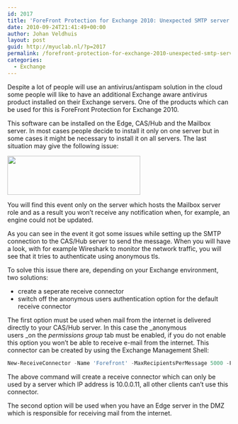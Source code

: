 ```yaml
---
id: 2017
title: 'ForeFront Protection for Exchange 2010: Unexpected SMTP server response. Expected: 220, actual: 500, whole response: 500 5.3.3 Unrecognized command'
date: 2010-09-24T21:41:49+00:00
author: Johan Veldhuis
layout: post
guid: http://myuclab.nl/?p=2017
permalink: /forefront-protection-for-exchange-2010-unexpected-smtp-server-response-expected-220-actual-500-whole-response-500-5-3-3-unrecognized-command/
categories:
  - Exchange
---
```

Despite a lot of people will use an antivirus/antispam solution in the cloud some people will like to have an additional Exchange aware antivirus product installed on their Exchange servers. One of the products which can be used for this is ForeFront Protection for Exchange 2010.

This software can be installed on the Edge, CAS/Hub and the Mailbox server. In most cases people decide to install it only on one server but in some cases it might be necessary to install it on all servers. The last situation may give the following issue:

[<img title="forefront_ex2010" src="https://i0.wp.com/myuclab.nl/wp-content/uploads/2010/09/forefront_ex2010-300x88.jpg?resize=300%2C88" alt="" width="300" height="88" data-recalc-dims="1" />](https://i1.wp.com/myuclab.nl/wp-content/uploads/2010/09/forefront_ex2010.jpg)

You will find this event only on the server which hosts the Mailbox server role and as a result you won&#8217;t receive any notification when, for example, an engine could not be updated.

As you can see in the event it got some issues while setting up the SMTP connection to the CAS/Hub server to send the message. When you will have a look, with for example Wireshark to monitor the network traffic, you will see that it tries to authenticate using anonymous tls.

To solve this issue there are, depending on your Exchange environment, two solutions:

  * create a seperate receive connector
  * switch off the anonymous users authentication option for the default receive connector

The first option must be used when mail from the internet is delivered directly to your CAS/Hub server. In this case the _anonymous users _on the _permissions group_ tab must be enabled, if you do not enable this option you won&#8217;t be able to receive e-mail from the internet. This connector can be created by using the Exchange Management Shell:

```PowerShell
New-ReceiveConnector -Name 'Forefront' -MaxRecipientsPerMessage 5000 -Fqdn mail.domain.local -Bindings '0.0.0.0:25' -RemoteIPRanges '10.0.0.11-10.0.0.11' -MaxInboundConnectionPerSource Unlimited -MaxInboundConnectionPercentagePerSource 100 -SizeEnabled EnabledWithoutValue
```

The above command will create a receive connector which can only be used by a server which IP address is 10.0.0.11, all other clients can&#8217;t use this connector.

The second option will be used when you have an Edge server in the DMZ which is responsible for receiving mail from the internet.